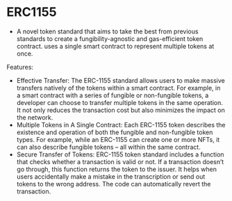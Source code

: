 # ERC1155
- A novel token standard that aims to take the best from previous standards to create a fungibility-agnostic and gas-efficient token contract.
uses a single smart contract to represent multiple tokens at once.

Features:
- Effective Transfer: The ERC-1155 standard allows users to make massive transfers natively of the tokens within a smart contract. For example, in a smart contract with a series of fungible or non-fungible tokens, a developer can choose to transfer multiple tokens in the same operation. It not only reduces the transaction cost but also minimizes the impact on the network.
- Multiple Tokens in A Single Contract: Each ERC-1155 token describes the existence and operation of both the fungible and non-fungible token types. For example, while an ERC-1155 can create one or more NFTs, it can also describe fungible tokens – all within the same contract.
- Secure Transfer of Tokens: ERC-1155 token standard includes a function that checks whether a transaction is valid or not. If a transaction doesn’t go through, this function returns the token to the issuer. It helps when users accidentally make a mistake in the transcription or send out tokens to the wrong address. The code can automatically revert the transaction.
